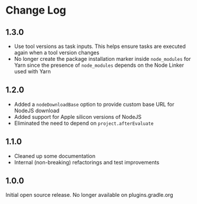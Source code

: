 # Change Log

## 1.3.0

* Use tool versions as task inputs. This helps ensure tasks are executed again when a tool version changes
* No longer create the package installation marker inside `node_modules` for Yarn since the presence of `node_modules`
  depends on the Node Linker used with Yarn

## 1.2.0

* Added a `nodeDownloadBase` option to provide custom base URL for NodeJS download
* Added support for Apple silicon versions of NodeJS
* Eliminated the need to depend on `project.afterEvaluate`

## 1.1.0

* Cleaned up some documentation
* Internal (non-breaking) refactorings and test improvements

## 1.0.0

Initial open source release. No longer available on plugins.gradle.org
